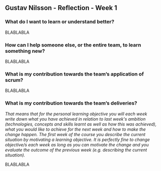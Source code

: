 ## Gustav Nilsson - Reflection - Week 1
### What do I want to learn or understand better?
BLABLABLA
### How can I help someone else, or the entire team, to learn something new?
BLABLABLA
### What is my contribution towards the team’s application of scrum?
BLABLABLA
### What is my contribution towards the team’s deliveries?
*That means that for the personal learning objective you will each week write down what you have achieved in relation to last week's ambition (technologies, concepts and skills learnt as well as how this was achieved), what you would like to achieve for the next week and how to make the change happen. The first week of the course you describe the current situation by motivating a learning objective. It is perfectly fine to change objective/s each week as long as you can motivate the change and you evaluate the outcome of the previous week (e.g. describing the current situation).*

BLABLABLA
